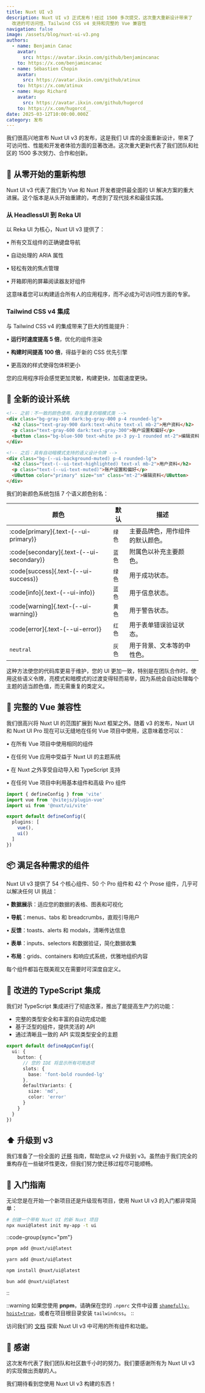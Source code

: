 ```yaml
---
title: Nuxt UI v3
description: Nuxt UI v3 正式发布！经过 1500 多次提交，这次重大重新设计带来了
  改进的可访问性、Tailwind CSS v4 支持和完整的 Vue 兼容性
navigation: false
image: /assets/blog/nuxt-ui-v3.png
authors:
  - name: Benjamin Canac
    avatar:
      src: https://avatar.ikxin.com/github/benjamincanac
    to: https://x.com/benjamincanac
  - name: Sébastien Chopin
    avatar:
      src: https://avatar.ikxin.com/github/atinux
    to: https://x.com/atinux
  - name: Hugo Richard
    avatar:
      src: https://avatar.ikxin.com/github/hugorcd
    to: https://x.com/hugorcd__
date: 2025-03-12T10:00:00.000Z
category: 发布
---
```


我们很高兴地宣布 Nuxt UI v3 的发布，这是我们 UI 库的全面重新设计，带来了可访问性、性能和开发者体验方面的显著改进。这次重大更新代表了我们团队和社区的 1500 多次努力、合作和创新。

## 🚀 从零开始的重新构想

Nuxt UI v3 代表了我们为 Vue 和 Nuxt 开发者提供最全面的 UI 解决方案的重大进展。这个版本是从头开始重建的，考虑到了现代技术和最佳实践。

### **从 HeadlessUI 到 Reka UI**

以 Reka UI 为核心，Nuxt UI v3 提供了：

• 所有交互组件的正确键盘导航

• 自动处理的 ARIA 属性

• 轻松有效的焦点管理

• 开箱即用的屏幕阅读器友好组件

这意味着您可以构建适合所有人的应用程序，而不必成为可访问性方面的专家。

### **Tailwind CSS v4 集成**

与 Tailwind CSS v4 的集成带来了巨大的性能提升：

• **运行时速度提高 5 倍**，优化的组件渲染

• **构建时间提高 100 倍**，得益于新的 CSS 优先引擎

• 更高效的样式使得包体积更小

您的应用程序将会感觉更加灵敏，构建更快，加载速度更快。

## 🎨 全新的设计系统

```html
<!-- 之前：不一致的颜色使用，存在重复的暗模式类 -->
<div class="bg-gray-100 dark:bg-gray-800 p-4 rounded-lg">
  <h2 class="text-gray-900 dark:text-white text-xl mb-2">用户资料</h2>
  <p class="text-gray-600 dark:text-gray-300">账户设置和偏好</p>
  <button class="bg-blue-500 text-white px-3 py-1 rounded mt-2">编辑资料</button>
</div>
```

```html
<!-- 之后：具有自动暗模式支持的语义设计令牌 -->
<div class="bg-(--ui-background-muted) p-4 rounded-lg">
  <h2 class="text-(--ui-text-highlighted) text-xl mb-2">用户资料</h2>
  <p class="text-(--ui-text-muted)">账户设置和偏好</p>
  <UButton color="primary" size="sm" class="mt-2">编辑资料</UButton>
</div>
```

我们的新颜色系统包括 7 个语义颜色别名：

| 颜色                             | 默认    | 描述                                                       |
|----------------------------------|---------|----------------------------------------------------------|
| :code[primary]{.text-(--ui-primary)}  | `绿色`  | 主要品牌色，用作组件的默认颜色。                          |
| :code[secondary]{.text-(--ui-secondary)} | `蓝色`  | 附属色以补充主要颜色。                                    |
| :code[success]{.text-(--ui-success)}  | `绿色`  | 用于成功状态。                                           |
| :code[info]{.text-(--ui-info)}      | `蓝色`  | 用于信息状态。                                           |
| :code[warning]{.text-(--ui-warning)} | `黄色`  | 用于警告状态。                                           |
| :code[error]{.text-(--ui-error)}      | `红色`  | 用于表单错误验证状态。                                   |
| `neutral`                        | `灰色`  | 用于背景、文本等的中性色。                               |

这种方法使您的代码库更易于维护，您的 UI 更加一致，特别是在团队合作时。使用这些语义令牌，亮模式和暗模式的过渡变得轻而易举，因为系统会自动处理每个主题的适当颜色值，而无需重复的类定义。

## 💚 完整的 Vue 兼容性

我们很高兴将 Nuxt UI 的范围扩展到 Nuxt 框架之外。随着 v3 的发布，Nuxt UI 和 Nuxt UI Pro 现在可以无缝地在任何 Vue 项目中使用，这意味着您可以：

• 在所有 Vue 项目中使用相同的组件

• 在任何 Vue 应用中受益于 Nuxt UI 的主题系统

• 在 Nuxt 之外享受自动导入和 TypeScript 支持

• 在任何 Vue 项目中利用基本组件和高级 Pro 组件

```ts [vite.config.ts]
import { defineConfig } from 'vite'
import vue from '@vitejs/plugin-vue'
import ui from '@nuxt/ui/vite'

export default defineConfig({
  plugins: [
    vue(),
    ui()
  ]
})
```

## 📦 满足各种需求的组件

Nuxt UI v3 提供了 54 个核心组件、50 个 Pro 组件和 42 个 Prose 组件，几乎可以解决任何 UI 挑战：

• **数据展示**：适应您的数据的表格、图表和可视化

• **导航**：menus、tabs 和 breadcrumbs，直观引导用户

• **反馈**：toasts、alerts 和 modals，清晰传达信息

• **表单**：inputs、selectors 和数据验证，简化数据收集

• **布局**：grids、containers 和响应式系统，优雅地组织内容

每个组件都旨在既美观又在需要时可深度自定义。

## 🔷 改进的 TypeScript 集成

我们对 TypeScript 集成进行了彻底改革，推出了能提高生产力的功能：

- 完整的类型安全和丰富的自动完成功能
- 基于泛型的组件，提供灵活的 API
- 通过清晰且一致的 API 实现类型安全的主题

```ts
export default defineAppConfig({
  ui: {
    button: {
      // 您的 IDE 将显示所有可用选项
      slots: {
        base: 'font-bold rounded-lg'
      },
      defaultVariants: {
        size: 'md',
        color: 'error'
      }
    }
  }
})
```

## ⬆️ 升级到 v3

我们准备了一份全面的 [迁移](https://ui.nuxt.com/getting-started/migration) 指南，帮助您从 v2 升级到 v3。虽然由于我们完全的重构存在一些破坏性更改，但我们努力使迁移过程尽可能顺畅。

## 🎯 入门指南

无论您是在开始一个新项目还是升级现有项目，使用 Nuxt UI v3 的入门都非常简单：

```bash
# 创建一个带有 Nuxt UI 的新 Nuxt 项目
npx nuxi@latest init my-app -t ui
```

::code-group{sync="pm"}
```bash [pnpm]
pnpm add @nuxt/ui@latest
```

```bash [yarn]
yarn add @nuxt/ui@latest
```

```bash [npm]
npm install @nuxt/ui@latest
```

```bash [bun]
bun add @nuxt/ui@latest
```
::

::warning
如果您使用 **pnpm**，请确保在您的 `.npmrc` 文件中设置 [`shamefully-hoist=true`](https://pnpm.io/npmrc#shamefully-hoist)，或者在项目根目录安装 `tailwindcss`。
::

访问我们的 [文档](https://ui.nuxt.com/getting-started) 探索 Nuxt UI v3 中可用的所有组件和功能。

## 🙏 感谢

这次发布代表了我们团队和社区数千小时的努力。我们要感谢所有为 Nuxt UI v3 的实现做出贡献的人。

我们期待看到您使用 Nuxt UI v3 构建的东西！

